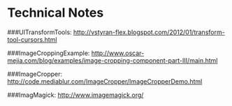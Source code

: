 Technical Notes
================================

###UITransformTools: http://vstyran-flex.blogspot.com/2012/01/transform-tool-cursors.html

###ImageCroppingExample: http://www.oscar-mejia.com/blog/examples/image-cropping-component-part-III/main.html

###ImageCropper: http://code.mediablur.com/ImageCropper/ImageCropperDemo.html

###ImagMagick: http://www.imagemagick.org/